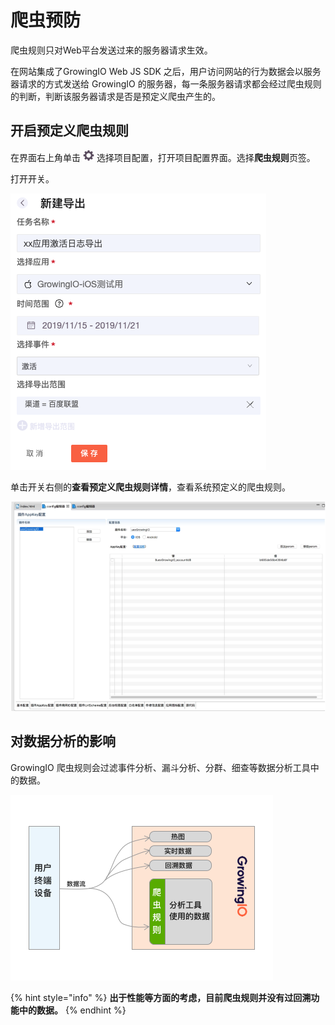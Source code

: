 # 爬虫预防

爬虫规则只对Web平台发送过来的服务器请求生效。

在网站集成了GrowingIO Web JS SDK 之后，用户访问网站的行为数据会以服务器请求的方式发送给 GrowingIO 的服务器，每一条服务器请求都会经过爬虫规则的判断，判断该服务器请求是否是预定义爬虫产生的。

## 开启预定义爬虫规则

在界面右上角单击 ![](../../../.gitbook/assets/2019-10-10_18-59-32%20%281%29.png) 选择项目配置，打开项目配置界面。选择**爬虫规则**页签。

打开开关。

![](../../../.gitbook/assets/image%20%28175%29.png)

单击开关右侧的**查看预定义爬虫规则详情**，查看系统预定义的爬虫规则。

![](../../../.gitbook/assets/image%20%2841%29.png)

## 对数据分析的影响



GrowingIO 爬虫规则会过滤事件分析、漏斗分析、分群、细查等数据分析工具中的数据。

![](../../../.gitbook/assets/pa-chong-gui-ze-sheng-xiao-tu.png)

{% hint style="info" %}
**出于性能等方面的考虑，目前爬虫规则并没有过回溯功能中的数据。**
{% endhint %}

